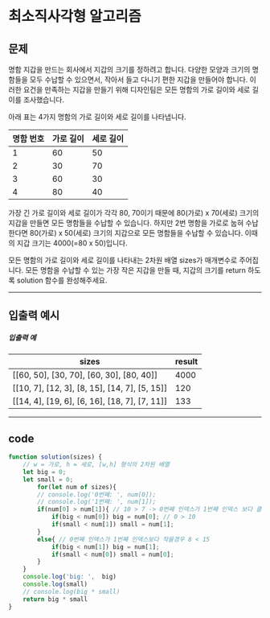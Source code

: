 # 최소직사각형 알고리즘

## 문제

명함 지갑을 만드는 회사에서 지갑의 크기를 정하려고 합니다. 다양한 모양과 크기의 명함들을 모두 수납할 수 있으면서, 작아서 들고 다니기 편한 지갑을 만들어야 합니다. 이러한 요건을 만족하는 지갑을 만들기 위해 디자인팀은 모든 명함의 가로 길이와 세로 길이를 조사했습니다.

아래 표는 4가지 명함의 가로 길이와 세로 길이를 나타냅니다.

| 명함 번호 | 가로 길이 | 세로 길이 |
| --------- | --------- | --------- |
| 1         | 60        | 50        |
| 2         | 30        | 70        |
| 3         | 60        | 30        |
| 4         | 80        | 40        |

가장 긴 가로 길이와 세로 길이가 각각 80, 70이기 때문에 80(가로) x 70(세로) 크기의 지갑을 만들면 모든 명함들을 수납할 수 있습니다. 하지만 2번 명함을 가로로 눕혀 수납한다면 80(가로) x 50(세로) 크기의 지갑으로 모든 명함들을 수납할 수 있습니다. 이때의 지갑 크기는 4000(=80 x 50)입니다.

모든 명함의 가로 길이와 세로 길이를 나타내는 2차원 배열 sizes가 매개변수로 주어집니다. 모든 명함을 수납할 수 있는 가장 작은 지갑을 만들 때, 지갑의 크기를 return 하도록 solution 함수를 완성해주세요.

---

## 입출력 예시

##### 입출력 예

| sizes                                         | result |
| --------------------------------------------- | ------ |
| [[60, 50], [30, 70], [60, 30], [80, 40]]      | 4000   |
| [[10, 7], [12, 3], [8, 15], [14, 7], [5, 15]] | 120    |
| [[14, 4], [19, 6], [6, 16], [18, 7], [7, 11]] | 133    |

---

## code

```javascript
function solution(sizes) {
    // w = 가로, h = 세로, [w,h] 형식의 2차원 배열
    let big = 0;
    let small = 0;
        for(let num of sizes){
        // console.log('0번째: ', num[0]);
        // console.log('1번째: ', num[1]);
        if(num[0] > num[1]){ // 10 > 7 -> 0번째 인덱스가 1번째 인덱스 보다 클경우
            if(big < num[0]) big = num[0]; // 0 > 10
            if(small < num[1]) small = num[1];
        }
        else{ // 0번째 인덱스가 1번째 인덱스보다 작을경우 8 < 15
            if(big < num[1]) big = num[1];
            if(small < num[0]) small = num[0];
        }
    }
    console.log('big: ',  big)
    console.log(small)
    // console.log(big * small)
    return big * small
}
```

